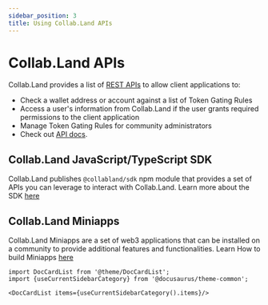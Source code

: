 ```yaml
---
sidebar_position: 3
title: Using Collab.Land APIs
---
```


# Collab.Land APIs

Collab.Land provides a list of [REST APIs](https://api.collab.land/explorer) to allow client applications to:

- Check a wallet address or account against a list of Token Gating Rules
- Access a user's information from Collab.Land if the user grants required permissions to the client application
- Manage Token Gating Rules for community administrators
- Check out [API docs](/docs/downstream-integrations/api/).

## Collab.Land JavaScript/TypeScript SDK

Collab.Land publishes `@collabland/sdk` npm module that provides a set of APIs you can leverage to interact with Collab.Land. Learn more about the SDK [here](../downstream-integrations/sdk/)

## Collab.Land Miniapps

Collab.Land Miniapps are a set of web3 applications that can be installed on a community to provide additional features and functionalities. Learn How to build Miniapps [here](/docs/upstream-integrations/collab-actions/getting-started-with-collab-actions)

```mdx-code-block
import DocCardList from '@theme/DocCardList';
import {useCurrentSidebarCategory} from '@docusaurus/theme-common';

<DocCardList items={useCurrentSidebarCategory().items}/>
```
